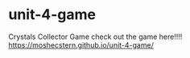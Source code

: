 # unit-4-game
Crystals Collector Game
check out the game here!!!! https://moshecstern.github.io/unit-4-game/